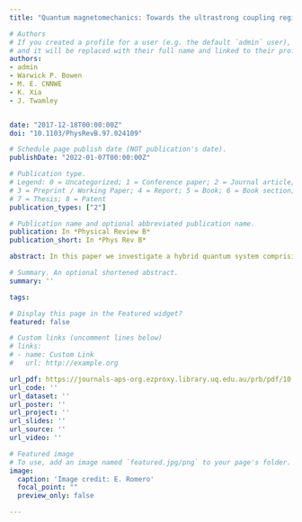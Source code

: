 ```yaml
---
title: "Quantum magnetomechanics: Towards the ultrastrong coupling regime"

# Authors
# If you created a profile for a user (e.g. the default `admin` user), write the username (folder name) here 
# and it will be replaced with their full name and linked to their profile.
authors:
- admin
- Warwick P. Bowen
- M. E. CNNWE
- K. Xia
- J. Twamley


date: "2017-12-18T00:00:00Z"
doi: "10.1103/PhysRevB.97.024109"

# Schedule page publish date (NOT publication's date).
publishDate: "2022-01-07T00:00:00Z"

# Publication type.
# Legend: 0 = Uncategorized; 1 = Conference paper; 2 = Journal article;
# 3 = Preprint / Working Paper; 4 = Report; 5 = Book; 6 = Book section;
# 7 = Thesis; 8 = Patent
publication_types: ["2"]

# Publication name and optional abbreviated publication name.
publication: In *Physical Review B*
publication_short: In *Phys Rev B*

abstract: In this paper we investigate a hybrid quantum system comprising a mechanical oscillator coupled via magnetic induced electromotive force to an LC resonator. We derive the Lagrangian and Hamiltonian for this system and find that the interaction can be described by a charge-momentum coupling with a strength that has a strong geometry dependence. We focus our study on a mechanical resonator with a thin-film magnetic coating which interacts with a nanofabricated planar coil. We determine that the coupling rate between these two systems can enter the strong and ultrastrong coupling regimes with experimentally feasible parameters. This magnetomechanical configuration allows for a range of applications including electromechanical state transfer and weak-force sensing.

# Summary. An optional shortened abstract.
summary: ''

tags:

# Display this page in the Featured widget?
featured: false

# Custom links (uncomment lines below)
# links:
# - name: Custom Link
#   url: http://example.org

url_pdf: https://journals-aps-org.ezproxy.library.uq.edu.au/prb/pdf/10.1103/PhysRevB.97.024109
url_code: ''
url_dataset: ''
url_poster: ''
url_project: ''
url_slides: ''
url_source: ''
url_video: ''

# Featured image
# To use, add an image named `featured.jpg/png` to your page's folder. 
image:
  caption: 'Image credit: E. Romero'
  focal_point: ""
  preview_only: false

---
```

